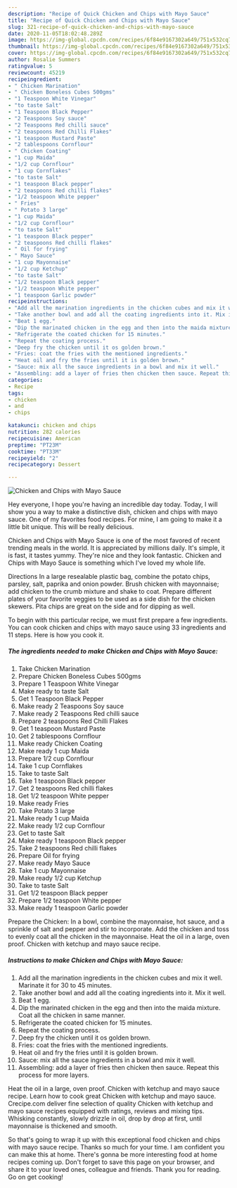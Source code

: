 ```yaml
---
description: "Recipe of Quick Chicken and Chips with Mayo Sauce"
title: "Recipe of Quick Chicken and Chips with Mayo Sauce"
slug: 321-recipe-of-quick-chicken-and-chips-with-mayo-sauce
date: 2020-11-05T18:02:48.289Z
image: https://img-global.cpcdn.com/recipes/6f84e9167302a649/751x532cq70/chicken-and-chips-with-mayo-sauce-recipe-main-photo.jpg
thumbnail: https://img-global.cpcdn.com/recipes/6f84e9167302a649/751x532cq70/chicken-and-chips-with-mayo-sauce-recipe-main-photo.jpg
cover: https://img-global.cpcdn.com/recipes/6f84e9167302a649/751x532cq70/chicken-and-chips-with-mayo-sauce-recipe-main-photo.jpg
author: Rosalie Summers
ratingvalue: 5
reviewcount: 45219
recipeingredient:
- " Chicken Marination"
- " Chicken Boneless Cubes 500gms"
- "1 Teaspoon White Vinegar"
- "to taste Salt"
- "1 Teaspoon Black Pepper"
- "2 Teaspoons Soy sauce"
- "2 Teaspoons Red chilli sauce"
- "2 teaspoons Red Chilli Flakes"
- "1 teaspoon Mustard Paste"
- "2 tablespoons Cornflour"
- " Chicken Coating"
- "1 cup Maida"
- "1/2 cup Cornflour"
- "1 cup Cornflakes"
- "to taste Salt"
- "1 teaspoon Black pepper"
- "2 teaspoons Red chilli flakes"
- "1/2 teaspoon White pepper"
- " Fries"
- " Potato 3 large"
- "1 cup Maida"
- "1/2 cup Cornflour"
- "to taste Salt"
- "1 teaspoon Black pepper"
- "2 teaspoons Red chilli flakes"
- " Oil for frying"
- " Mayo Sauce"
- "1 cup Mayonnaise"
- "1/2 cup Ketchup"
- "to taste Salt"
- "1/2 teaspoon Black pepper"
- "1/2 teaspoon White pepper"
- "1 teaspoon Garlic powder"
recipeinstructions:
- "Add all the marination ingredients in the chicken cubes and mix it well. Marinate it for 30 to 45 minutes."
- "Take another bowl and add all the coating ingredients into it. Mix it well."
- "Beat 1 egg."
- "Dip the marinated chicken in the egg and then into the maida mixture. Coat all the chicken in same manner."
- "Refrigerate the coated chicken for 15 minutes."
- "Repeat the coating process."
- "Deep fry the chicken until it os golden brown."
- "Fries: coat the fries with the mentioned ingredients."
- "Heat oil and fry the fries until it is golden brown."
- "Sauce: mix all the sauce ingredients in a bowl and mix it well."
- "Assembling: add a layer of fries then chicken then sauce. Repeat this process for more layers."
categories:
- Recipe
tags:
- chicken
- and
- chips

katakunci: chicken and chips 
nutrition: 282 calories
recipecuisine: American
preptime: "PT23M"
cooktime: "PT33M"
recipeyield: "2"
recipecategory: Dessert

---
```



![Chicken and Chips with Mayo Sauce](https://img-global.cpcdn.com/recipes/6f84e9167302a649/751x532cq70/chicken-and-chips-with-mayo-sauce-recipe-main-photo.jpg)

Hey everyone, I hope you're having an incredible day today. Today, I will show you a way to make a distinctive dish, chicken and chips with mayo sauce. One of my favorites food recipes. For mine, I am going to make it a little bit unique. This will be really delicious.

Chicken and Chips with Mayo Sauce is one of the most favored of recent trending meals in the world. It is appreciated by millions daily. It's simple, it is fast, it tastes yummy. They're nice and they look fantastic. Chicken and Chips with Mayo Sauce is something which I've loved my whole life.

Directions In a large resealable plastic bag, combine the potato chips, parsley, salt, paprika and onion powder. Brush chicken with mayonnaise; add chicken to the crumb mixture and shake to coat. Prepare different plates of your favorite veggies to be used as a side dish for the chicken skewers. Pita chips are great on the side and for dipping as well.


To begin with this particular recipe, we must first prepare a few ingredients. You can cook chicken and chips with mayo sauce using 33 ingredients and 11 steps. Here is how you cook it.

<!--inarticleads1-->

##### The ingredients needed to make Chicken and Chips with Mayo Sauce:

1. Take  Chicken Marination
1. Prepare  Chicken Boneless Cubes 500gms
1. Prepare 1 Teaspoon White Vinegar
1. Make ready to taste Salt
1. Get 1 Teaspoon Black Pepper
1. Make ready 2 Teaspoons Soy sauce
1. Make ready 2 Teaspoons Red chilli sauce
1. Prepare 2 teaspoons Red Chilli Flakes
1. Get 1 teaspoon Mustard Paste
1. Get 2 tablespoons Cornflour
1. Make ready  Chicken Coating
1. Make ready 1 cup Maida
1. Prepare 1/2 cup Cornflour
1. Take 1 cup Cornflakes
1. Take to taste Salt
1. Take 1 teaspoon Black pepper
1. Get 2 teaspoons Red chilli flakes
1. Get 1/2 teaspoon White pepper
1. Make ready  Fries
1. Take  Potato 3 large
1. Make ready 1 cup Maida
1. Make ready 1/2 cup Cornflour
1. Get to taste Salt
1. Make ready 1 teaspoon Black pepper
1. Take 2 teaspoons Red chilli flakes
1. Prepare  Oil for frying
1. Make ready  Mayo Sauce
1. Take 1 cup Mayonnaise
1. Make ready 1/2 cup Ketchup
1. Take to taste Salt
1. Get 1/2 teaspoon Black pepper
1. Prepare 1/2 teaspoon White pepper
1. Make ready 1 teaspoon Garlic powder


Prepare the Chicken: In a bowl, combine the mayonnaise, hot sauce, and a sprinkle of salt and pepper and stir to incorporate. Add the chicken and toss to evenly coat all the chicken in the mayonnaise. Heat the oil in a large, oven proof. Chicken with ketchup and mayo sauce recipe. 

<!--inarticleads2-->

##### Instructions to make Chicken and Chips with Mayo Sauce:

1. Add all the marination ingredients in the chicken cubes and mix it well. Marinate it for 30 to 45 minutes.
1. Take another bowl and add all the coating ingredients into it. Mix it well.
1. Beat 1 egg.
1. Dip the marinated chicken in the egg and then into the maida mixture. Coat all the chicken in same manner.
1. Refrigerate the coated chicken for 15 minutes.
1. Repeat the coating process.
1. Deep fry the chicken until it os golden brown.
1. Fries: coat the fries with the mentioned ingredients.
1. Heat oil and fry the fries until it is golden brown.
1. Sauce: mix all the sauce ingredients in a bowl and mix it well.
1. Assembling: add a layer of fries then chicken then sauce. Repeat this process for more layers.


Heat the oil in a large, oven proof. Chicken with ketchup and mayo sauce recipe. Learn how to cook great Chicken with ketchup and mayo sauce. Crecipe.com deliver fine selection of quality Chicken with ketchup and mayo sauce recipes equipped with ratings, reviews and mixing tips. Whisking constantly, slowly drizzle in oil, drop by drop at first, until mayonnaise is thickened and smooth. 

So that's going to wrap it up with this exceptional food chicken and chips with mayo sauce recipe. Thanks so much for your time. I am confident you can make this at home. There's gonna be more interesting food at home recipes coming up. Don't forget to save this page on your browser, and share it to your loved ones, colleague and friends. Thank you for reading. Go on get cooking!
